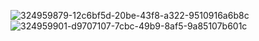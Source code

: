 ![324959879-12c6bf5d-20be-43f8-a322-9510916a6b8c](https://github.com/sayanbiswas0408/Mi-Store-Clone/assets/96792157/5c2cd506-9586-4083-846a-0311623d8ae3)
![324959901-d9707107-7cbc-49b9-8af5-9a85107b601c](https://github.com/sayanbiswas0408/Mi-Store-Clone/assets/96792157/e09bd412-7be1-4715-8519-4bbafeb969f8)
